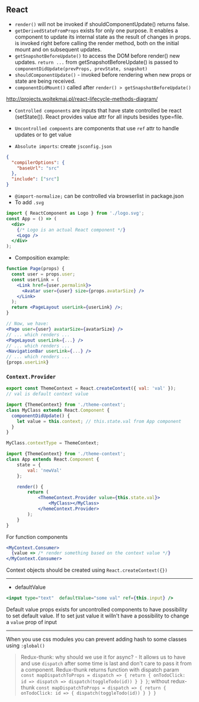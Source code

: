 ## React

- `render()` will not be invoked if shouldComponentUpdate() returns false.
- `getDerivedStateFromProps` exists for only one purpose. It enables a component to update its internal state as the result of changes in props.
is invoked right before calling the render method, both on the initial mount and on subsequent updates.
- `getSnapshotBeforeUpdate()` to access the DOM before render() new updates. `return ...` from getSnapshotBeforeUpdate() is passed to 
`componentDidUpdate(prevProps, prevState, snapshot)`
- `shouldComponentUpdate()` - invoked before rendering when new props or state are being received.
- `componentDidMount()` called after `render() > getSnapshotBeforeUpdate()`

http://projects.wojtekmaj.pl/react-lifecycle-methods-diagram/

- `Controlled components` are inputs that have state controlled be react (setState()). React provides value attr for all inputs besides type=file.
- `Uncontrolled compoents` are components that use `ref` attr to handle updates or to get value

- `Absolute imports`: create `jsconfig.json` 

```json
{
  "compilerOptions": {
    "baseUrl": "src"
  },
  "include": ["src"]
}
```


- `@import-normalize;` can be controlled via browserlist in package.json
- To add `.svg`
```jsx
import { ReactComponent as Logo } from './logo.svg';
const App = () => (
  <div>
    {/* Logo is an actual React component */}
    <Logo />
  </div>
);
```
- Composition example:

```jsx
function Page(props) {
  const user = props.user;
  const userLink = (
    <Link href={user.permalink}>
      <Avatar user={user} size={props.avatarSize} />
    </Link>
  );
  return <PageLayout userLink={userLink} />;
}

// Now, we have:
<Page user={user} avatarSize={avatarSize} />
// ... which renders ...
<PageLayout userLink={...} />
// ... which renders ...
<NavigationBar userLink={...} />
// ... which renders ...
{props.userLink}
```

### `Context.Provider`
```jsx
export const ThemeContext = React.createContext({ val: 'val' });
// val is default context value
```
```jsx
import {ThemeContext} from './theme-context';
class MyClass extends React.Component {
  componentDidUpdate() {
    let value = this.context; // this.state.val from App component
  }
}

MyClass.contextType = ThemeContext;
```
```jsx
import {ThemeContext} from './theme-context';
class App extends React.Component {
    state = {
        val: 'newVal'
    };

    render() {
        return (
            <ThemeContext.Provider value={this.state.val}>
                <MyClass></MyClass>
            </hemeContext.Provider>
        );
    }
}
```
For function components
```jsx
<MyContext.Consumer>
  {value => /* render something based on the context value */}
</MyContext.Consumer>
```
Context objects should be created using 
`React.createContext({})`

---

- defaultValue 
```jsx
<input type="text"  defaultValue="some val" ref={this.input} /> 
``` 
Default value props exists for uncontrolled components to have possibility to set default value. If to set just value it willn't have a possibility to change a `value` prop of input

---

When you use css modules you can prevent adding hash to some classes using `:global()`

> Redux-thunk: why should we use it for async? - It allows us to have and use `dispatch` after some time is last and don't care to pass it from a component. Redux-thunk returns function with dispatch param
`const mapDispatchToProps = dispatch => {
  return {
    onTodoClick: id => dispatch =>
      dispatch(toggleTodo(id))
    }
  }
}`; without redux-thunk 
`const mapDispatchToProps = dispatch => {
  return {
    onTodoClick: id => {
      dispatch(toggleTodo(id))
    }
  }
}`
